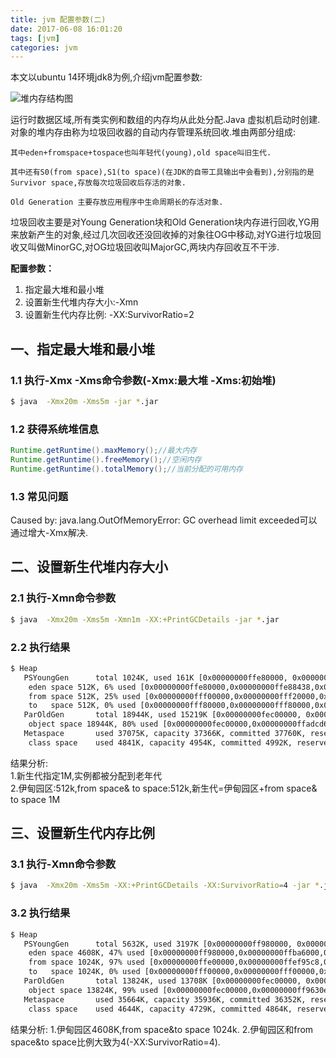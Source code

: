 ```yaml
---
title: jvm 配置参数(二)
date: 2017-06-08 16:01:20
tags: [jvm] 
categories: jvm
---
```

本文以ubuntu 14环境jdk8为例,介绍jvm配置参数:

![堆内存结构图](/images/a1.jpg)  

运行时数据区域,所有类实例和数组的内存均从此处分配.Java 虚拟机启动时创建.对象的堆内存由称为垃圾回收器的自动内存管理系统回收.堆由两部分组成:

    其中eden+fromspace+tospace也叫年轻代(young),old space叫旧生代.

    其中还有S0(from space),S1(to space)(在JDK的自带工具输出中会看到),分别指的是Survivor space,存放每次垃圾回收后存活的对象.

    Old Generation 主要存放应用程序中生命周期长的存活对象.
    
垃圾回收主要是对Young Generation块和Old Generation块内存进行回收,YG用来放新产生的对象,经过几次回收还没回收掉的对象往OG中移动,对YG进行垃圾回收又叫做MinorGC,对OG垃圾回收叫MajorGC,两块内存回收互不干涉.


**配置参数：**
1. 指定最大堆和最小堆 
2. 设置新生代堆内存大小:-Xmn
3. 设置新生代内存比例: -XX:SurvivorRatio=2


## 一、指定最大堆和最小堆 
### 1.1 执行-Xmx -Xms命令参数(-Xmx:最大堆 -Xms:初始堆)
``` bash
$ java  -Xmx20m -Xms5m -jar *.jar
```

### 1.2 获得系统堆信息
``` java
Runtime.getRuntime().maxMemory();//最大内存
Runtime.getRuntime().freeMemory();//空闲内存
Runtime.getRuntime().totalMemory();//当前分配的可用内存
```

### 1.3 常见问题
Caused by: java.lang.OutOfMemoryError: GC overhead limit exceeded可以通过增大-Xmx解决.

## 二、设置新生代堆内存大小
### 2.1 执行-Xmn命令参数
``` bash
$ java  -Xmx20m -Xms5m -Xmn1m -XX:+PrintGCDetails -jar *.jar
```
### 2.2 执行结果
``` bash
$ Heap
   PSYoungGen      total 1024K, used 161K [0x00000000ffe80000, 0x0000000100000000, 0x0000000100000000)
    eden space 512K, 6% used [0x00000000ffe80000,0x00000000ffe88438,0x00000000fff00000)
    from space 512K, 25% used [0x00000000fff00000,0x00000000fff20000,0x00000000fff80000)
    to   space 512K, 0% used [0x00000000fff80000,0x00000000fff80000,0x0000000100000000)
   ParOldGen       total 18944K, used 15219K [0x00000000fec00000, 0x00000000ffe80000, 0x00000000ffe80000)
    object space 18944K, 80% used [0x00000000fec00000,0x00000000ffadcd60,0x00000000ffe80000)
   Metaspace       used 37075K, capacity 37366K, committed 37760K, reserved 1081344K
    class space    used 4841K, capacity 4954K, committed 4992K, reserved 1048576K
```
结果分析:  
1.新生代指定1M,实例都被分配到老年代  
2.伊甸园区:512k,from space& to space:512k,新生代=伊甸园区+from space& to space 1M

## 三、设置新生代内存比例
### 3.1 执行-Xmn命令参数
``` bash
$ java  -Xmx20m -Xms5m -XX:+PrintGCDetails -XX:SurvivorRatio=4 -jar *.jar
```
### 3.2 执行结果
``` bash
$ Heap
   PSYoungGen      total 5632K, used 3197K [0x00000000ff980000, 0x0000000100000000, 0x0000000100000000)
    eden space 4608K, 47% used [0x00000000ff980000,0x00000000ffba6000,0x00000000ffe00000)
    from space 1024K, 97% used [0x00000000ffe00000,0x00000000ffef95c8,0x00000000fff00000)
    to   space 1024K, 0% used [0x00000000fff00000,0x00000000fff00000,0x0000000100000000)
   ParOldGen       total 13824K, used 13708K [0x00000000fec00000, 0x00000000ff980000, 0x00000000ff980000)
    object space 13824K, 99% used [0x00000000fec00000,0x00000000ff9630e0,0x00000000ff980000)
   Metaspace       used 35664K, capacity 35936K, committed 36352K, reserved 1081344K
    class space    used 4644K, capacity 4729K, committed 4864K, reserved 1048576K
```
结果分析:
1.伊甸园区4608K,from space&to space 1024k.
2.伊甸园区和from space&to space比例大致为4(-XX:SurvivorRatio=4).
